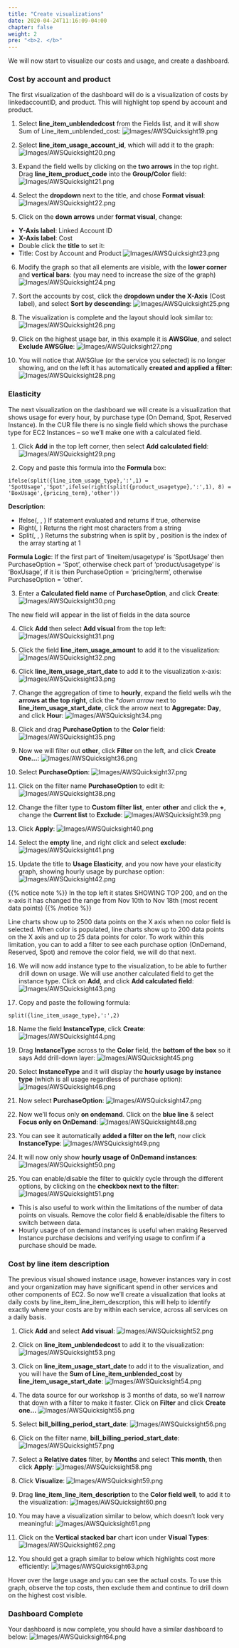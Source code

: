 ```yaml
---
title: "Create visualizations"
date: 2020-04-24T11:16:09-04:00
chapter: false
weight: 2
pre: "<b>2. </b>"
---
```

We will now start to visualize our costs and usage, and create a dashboard.

### Cost by account and product
The first visualization of the dashboard will do is a visualization of costs by linkedaccountID, and product. This will highlight top spend by account and product.

1. Select **line_item_unblendedcost** from the Fields list, and it will show Sum of Line_item_unblended_cost:
![Images/AWSQuicksight19.png](/Cost/200_5_Cost_Visualization/Images/AWSQuicksight19.png)

2. Select **line_item_usage_account_id**, which will add it to the graph:
![Images/AWSQuicksight20.png](/Cost/200_5_Cost_Visualization/Images/AWSQuicksight20.png)

3. Expand the field wells by clicking on the **two arrows** in the top right. Drag **line_item_product_code** into the **Group/Color** field:
![Images/AWSQuicksight21.png](/Cost/200_5_Cost_Visualization/Images/AWSQuicksight21.png)

4. Select the **dropdown** next to the title, and chose **Format visual**:
![Images/AWSQuicksight22.png](/Cost/200_5_Cost_Visualization/Images/AWSQuicksight22.png)

5. Click on the **down arrows** under **format visual**, change:
- **Y-Axis label**: Linked Account ID
- **X-Axis label**: Cost
- Double click the **title** to set it:
- Title: Cost by Account and Product
![Images/AWSQuicksight23.png](/Cost/200_5_Cost_Visualization/Images/AWSQuicksight23.png)

6. Modify the graph so that all elements are visible, with the **lower corner** and **vertical bars**: (you may need to increase the size of the graph)
![Images/AWSQuicksight24.png](/Cost/200_5_Cost_Visualization/Images/AWSQuicksight24.png)

7. Sort the accounts by cost, click the **dropdown under the X-Axis** (Cost label), and select **Sort by descending**:
![Images/AWSQuicksight25.png](/Cost/200_5_Cost_Visualization/Images/AWSQuicksight25.png)

8. The visualization is complete and the layout should look similar to:
![Images/AWSQuicksight26.png](/Cost/200_5_Cost_Visualization/Images/AWSQuicksight26.png)

9. Click on the highest usage bar, in this example it is **AWSGlue**, and select **Exclude AWSGlue**:
![Images/AWSQuicksight27.png](/Cost/200_5_Cost_Visualization/Images/AWSQuicksight27.png)

10. You will notice that AWSGlue (or the service you selected) is no longer showing, and on the left it has automatically **created and applied a filter**:
![Images/AWSQuicksight28.png](/Cost/200_5_Cost_Visualization/Images/AWSQuicksight28.png)


### Elasticity
The next visualization on the dashboard we will create is a visualization that shows usage for every hour, by purchase type (On Demand, Spot, Reserved Instance). In the CUR file there is no single field which shows the purchase type for EC2 Instances – so we’ll make one with a calculated field.

1. Click **Add** in the top left corner, then select **Add calculated field**:
![Images/AWSQuicksight29.png](/Cost/200_5_Cost_Visualization/Images/AWSQuicksight29.png)

2. Copy and paste this formula into the **Formula** box:
```
ifelse(split({line_item_usage_type},':',1) = 'SpotUsage','Spot',ifelse(right(split({product_usagetype},':',1), 8) = 'BoxUsage',{pricing_term},'other'))
```
**Description**:
- Ifelse(<if>, <then>, <else>) If statement evaluated and returns <then> if true, otherwise <else>
- Right(<expression>, <limit>) Returns the right most characters from a string
- Split(<expression>, <string>, <position>) Returns the substring when <expression> is split by <string>, position is the index of the array starting at 1

**Formula Logic**:
If the first part of ‘lineitem/usagetype’ is ‘SpotUsage’ then PurchaseOption = ‘Spot’, otherwise check part of ‘product/usagetype’ is ‘BoxUsage’, if it is then PurchaseOption = ‘pricing/term’, otherwise PurchaseOption = ‘other’.

3. Enter a **Calculated field name** of **PurchaseOption**, and click **Create**:
![Images/AWSQuicksight30.png](/Cost/200_5_Cost_Visualization/Images/AWSQuicksight30.png)

The new field will appear in the list of fields in the data source

4. Click **Add** then select **Add visual** from the top left:
![Images/AWSQuicksight31.png](/Cost/200_5_Cost_Visualization/Images/AWSQuicksight31.png)

5. Click the field **line_item_usage_amount** to add it to the visualization:
![Images/AWSQuicksight32.png](/Cost/200_5_Cost_Visualization/Images/AWSQuicksight32.png)

6. Click **line_item_usage_start_date** to add it to the visualization x-axis:
![Images/AWSQuicksight33.png](/Cost/200_5_Cost_Visualization/Images/AWSQuicksight33.png)

7. Change the aggregation of time to **hourly**, expand the field wells wih the **arrows at the top right**, click the **down arrow* next to **line_item_usage_start_date**, click the arrow next to **Aggregate: Day**, and click **Hour**:
![Images/AWSQuicksight34.png](/Cost/200_5_Cost_Visualization/Images/AWSQuicksight34.png)

8. Click and drag **PurchaseOption** to the **Color** field:
![Images/AWSQuicksight35.png](/Cost/200_5_Cost_Visualization/Images/AWSQuicksight35.png)

9. Now we will filter out **other**, click **Filter** on the left, and click **Create One...**:
![Images/AWSQuicksight36.png](/Cost/200_5_Cost_Visualization/Images/AWSQuicksight36.png)

10. Select **PurchaseOption**:
![Images/AWSQuicksight37.png](/Cost/200_5_Cost_Visualization/Images/AWSQuicksight37.png)

11. Click on the filter name **PurchaseOption** to edit it:
![Images/AWSQuicksight38.png](/Cost/200_5_Cost_Visualization/Images/AWSQuicksight38.png)

12. Change the filter type to **Custom filter list**, enter **other** and click the **+**, change the **Current list** to **Exclude**:
![Images/AWSQuicksight39.png](/Cost/200_5_Cost_Visualization/Images/AWSQuicksight39.png)

13. Click **Apply**:
![Images/AWSQuicksight40.png](/Cost/200_5_Cost_Visualization/Images/AWSQuicksight40.png)

14. Select the **empty** line, and right click and select **exclude**:
![Images/AWSQuicksight41.png](/Cost/200_5_Cost_Visualization/Images/AWSQuicksight41.png)

15. Update the title to **Usage Elasticity**, and you now have your elasticity graph, showing hourly usage by purchase option:
![Images/AWSQuicksight42.png](/Cost/200_5_Cost_Visualization/Images/AWSQuicksight42.png)

{{% notice note %}}
In the top left it states SHOWING TOP 200, and on the x-axis it has changed the range from Nov 10th to Nov 18th (most recent data points)
{{% /notice %}}

Line charts show up to 2500 data points on the X axis when no color field is selected. When color is populated, line charts show up to 200 data points on the X axis and up to 25 data points for color.
To work within this limitation, you can to add a filter to see each purchase option (OnDemand, Reserved, Spot) and remove the color field, we will do that next.

16. We will now add instance type to the visualization, to be able to further drill down on usage. We will use another calculated field to get the instance type. Click on **Add**, and click **Add calculated field**:
![Images/AWSQuicksight43.png](/Cost/200_5_Cost_Visualization/Images/AWSQuicksight43.png)

17. Copy and paste the following formula:
```
split({line_item_usage_type},':',2)
```

18. Name the field **InstanceType**, click **Create**:
![Images/AWSQuicksight44.png](/Cost/200_5_Cost_Visualization/Images/AWSQuicksight44.png)

19. Drag **InstanceType** across to the **Color** field, the **bottom of the box** so it says Add drill-down layer:
![Images/AWSQuicksight45.png](/Cost/200_5_Cost_Visualization/Images/AWSQuicksight45.png)

20. Select **InstanceType** and it will display the **hourly usage by instance type** (which is all usage regardless of purchase option):
![Images/AWSQuicksight46.png](/Cost/200_5_Cost_Visualization/Images/AWSQuicksight46.png)

21. Now select **PurchaseOption**:
![Images/AWSQuicksight47.png](/Cost/200_5_Cost_Visualization/Images/AWSQuicksight47.png)

22. Now we’ll focus only **on ondemand**. Click on the **blue line** & select **Focus only on OnDemand**:
![Images/AWSQuicksight48.png](/Cost/200_5_Cost_Visualization/Images/AWSQuicksight48.png)

23. You can see it automatically **added a filter on the left**, now click **InstanceType**:
![Images/AWSQuicksight49.png](/Cost/200_5_Cost_Visualization/Images/AWSQuicksight49.png)

24. It will now only show **hourly usage of OnDemand instances**:
![Images/AWSQuicksight50.png](/Cost/200_5_Cost_Visualization/Images/AWSQuicksight50.png)

25. You can enable/disable the filter to quickly cycle through the different options, by clicking on the **checkbox next to the filter**:
![Images/AWSQuicksight51.png](/Cost/200_5_Cost_Visualization/Images/AWSQuicksight51.png)

- This is also useful to work within the limitations of the number of data points on visuals. Remove the color field & enable/disable the filters to switch between data.
- Hourly usage of on demand instances is useful when making Reserved Instance purchase decisions and verifying usage to confirm if a purchase should be made.


### Cost by line item description
The previous visual showed instance usage, however instances vary in cost and your organization may have significant spend in other services and other components of EC2. So now we’ll create a visualization that looks at daily costs by line_item_line_item_descrption, this will help to identify exactly where your costs are by within each service, across all services on a daily basis.


1. Click **Add** and select **Add visual**:
![Images/AWSQuicksight52.png](/Cost/200_5_Cost_Visualization/Images/AWSQuicksight52.png)

2. Click on **line_item_unblendedcost** to add it to the visualization:
![Images/AWSQuicksight53.png](/Cost/200_5_Cost_Visualization/Images/AWSQuicksight53.png)

3. Click on **line_item_usage_start_date** to add it to the visualization, and you will have the **Sum of Line_item_unblended_cost** by **line_item_usage_start_date**:
![Images/AWSQuicksight54.png](/Cost/200_5_Cost_Visualization/Images/AWSQuicksight54.png)

4. The data source for our workshop is 3 months of data, so we’ll narrow that down with a filter to make it faster. Click on **Filter** and click **Create one…**
![Images/AWSQuicksight55.png](/Cost/200_5_Cost_Visualization/Images/AWSQuicksight55.png)

5. Select **bill_billing_period_start_date**:
![Images/AWSQuicksight56.png](/Cost/200_5_Cost_Visualization/Images/AWSQuicksight56.png)

6. Click on the filter name, **bill_billing_period_start_date**:
![Images/AWSQuicksight57.png](/Cost/200_5_Cost_Visualization/Images/AWSQuicksight57.png)

7. Select a **Relative dates** filter, by **Months** and select **This month**, then click **Apply**:
![Images/AWSQuicksight58.png](/Cost/200_5_Cost_Visualization/Images/AWSQuicksight58.png)

8. Click **Visualize**:
![Images/AWSQuicksight59.png](/Cost/200_5_Cost_Visualization/Images/AWSQuicksight59.png)

9. Drag **line_item_line_item_description** to the **Color field well**, to add it to the visualization:
![Images/AWSQuicksight60.png](/Cost/200_5_Cost_Visualization/Images/AWSQuicksight60.png)

10. You may have a visualization similar to below, which doesn’t look very meaningful:
![Images/AWSQuicksight61.png](/Cost/200_5_Cost_Visualization/Images/AWSQuicksight61.png)

11. Click on the **Vertical stacked bar** chart icon under **Visual Types**:
![Images/AWSQuicksight62.png](/Cost/200_5_Cost_Visualization/Images/AWSQuicksight62.png)

12. You should get a graph similar to below which highlights cost more efficiently:
![Images/AWSQuicksight63.png](/Cost/200_5_Cost_Visualization/Images/AWSQuicksight63.png)

Hover over the large usage and you can see the actual costs.
To use this graph, observe the top costs, then exclude them and continue to drill down on the highest cost visible.

### Dashboard Complete
Your dashboard is now complete, you should have a similar dashboard to below:
![Images/AWSQuicksight64.png](/Cost/200_5_Cost_Visualization/Images/AWSQuicksight64.png)
